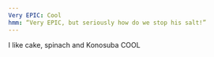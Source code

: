 ```yaml
---
Very EPIC: Cool
hmm: “Very EPIC, but seriously how do we stop his salt!”
---
```

I like cake, spinach and Konosuba
COOL
